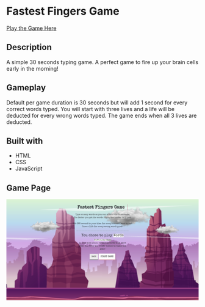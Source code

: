 # Fastest Fingers Game

[Play the Game Here](https://gohyiqian.github.io/fastest-fingers-game/)

## Description

A simple 30 seconds typing game. A perfect game to fire up your brain cells early in the morning!

## Gameplay

Default per game duration is 30 seconds but will add 1 second for every correct words typed. You will start with three lives and a life will be deducted for every wrong words typed. The game ends when all 3 lives are deducted.

## Built with

- HTML
- CSS
- JavaScript

## Game Page

![Cover Image](img/cover.jpg)
